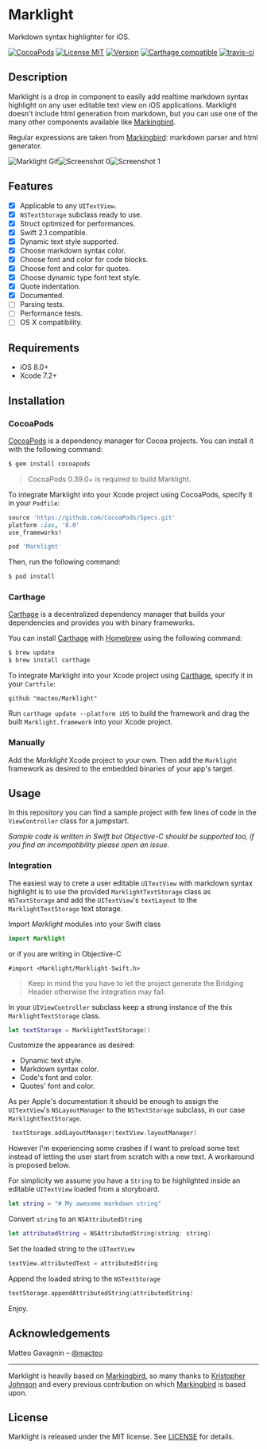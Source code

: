 # Marklight
Markdown syntax highlighter for iOS.

[![CocoaPods](https://img.shields.io/cocoapods/v/Marklight.svg)](https://cocoapods.org/?q=desman) [![License MIT](https://img.shields.io/cocoapods/l/Marklight.svg)](https://raw.githubusercontent.com/macteo/marklight/master/LICENSE) [![Version](https://img.shields.io/cocoapods/v/marklight.svg)](http://cocoadocs.org/docsets/Marklight) [![Carthage compatible](https://img.shields.io/badge/Carthage-compatible-4BC51D.svg?style=flat)](https://github.com/Carthage/Carthage) [![travis-ci](https://travis-ci.org/macteo/Marklight.svg?branch=master)](https://travis-ci.org/macteo/Marklight)

## Description

Marklight is a drop in component to easily add realtime markdown syntax highlight on any user editable text view on iOS applications.
Marklight doesn't include html generation from markdown, but you can use one of the many other components available like [Markingbird](https://github.com/kristopherjohnson/Markingbird).

Regular expressions are taken from [Markingbird](https://github.com/kristopherjohnson/Markingbird): markdown parser and html generator.

![Marklight Gif](https://raw.githubusercontent.com/macteo/Marklight/master/Assets/marklight.gif)![Screenshot 0](https://raw.githubusercontent.com/macteo/Marklight/master/Assets/screenshot-0.png)![Screenshot 1](https://raw.githubusercontent.com/macteo/Marklight/master/Assets/screenshot-1.png)

## Features

- [x] Applicable to any `UITextView`.
- [x] `NSTextStorage` subclass ready to use.
- [x] Struct optimized for performances.
- [x] Swift 2.1 compatible.
- [x] Dynamic text style supported.
- [x] Choose markdown syntax color.
- [x] Choose font and color for code blocks.
- [x] Choose font and color for quotes.
- [x] Choose dynamic type font text style.
- [x] Quote indentation.
- [x] Documented.
- [ ] Parsing tests.
- [ ] Performance tests.
- [ ] OS X compatibility.

## Requirements

- iOS 8.0+
- Xcode 7.2+

## Installation

### CocoaPods

[CocoaPods](http://cocoapods.org) is a dependency manager for Cocoa projects. You can install it with the following command:

```bash
$ gem install cocoapods
```

> CocoaPods 0.39.0+ is required to build Marklight.

To integrate Marklight into your Xcode project using CocoaPods, specify it in your `Podfile`:

```ruby
source 'https://github.com/CocoaPods/Specs.git'
platform :ios, '8.0'
use_frameworks!

pod 'Marklight'
```

Then, run the following command:

```bash
$ pod install
```

### Carthage

[Carthage](https://github.com/Carthage/Carthage) is a decentralized dependency manager that builds your dependencies and provides you with binary frameworks.

You can install [Carthage](https://github.com/Carthage/Carthage) with [Homebrew](http://brew.sh/) using the following command:

```bash
$ brew update
$ brew install carthage
```

To integrate Marklight into your Xcode project using [Carthage](https://github.com/Carthage/Carthage), specify it in your `Cartfile`:

```ogdl
github "macteo/Marklight"
```

Run `carthage update --platform iOS` to build the framework and drag the built `Marklight.framework` into your Xcode project.

### Manually

Add the *Marklight* Xcode project to your own. Then add the `Marklight` framework as desired to the embedded binaries of your app's target.

## Usage

In this repository you can find a sample project with few lines of code in the `ViewController` class for a jumpstart.

*Sample code is written in Swift but Objective-C should be supported too, if you find an incompatibility please open an issue.*

### Integration

The easiest way to crete a user editable `UITextView` with markdown syntax highlight is to use the provided `MarklightTextStorage` class as `NSTextStorage` and add the `UITextView`'s `textLayout` to the `MarklightTextStorage` text storage.

Import *Marklight* modules into your Swift class

```swift
import Marklight
```

or if you are writing in Objective-C

```objc
#import <Marklight/Marklight-Swift.h>
```

> Keep in mind the you have to let the project generate the Bridging Header otherwise the integration may fail.

In your `UIViewController` subclass keep a strong instance of the this `MarklightTextStorage` class.

```swift
let textStorage = MarklightTextStorage()
```

Customize the appearance as desired:

* Dynamic text style.
* Markdown syntax color.
* Code's font and color.
* Quotes' font and color.

As per Apple's documentation it should be enough to assign the `UITextView`'s `NSLayoutManager` to the `NSTextStorage` subclass, in our case `MarklightTextStorage`.

```swift
 textStorage.addLayoutManager(textView.layoutManager)
```
However I'm experiencing some crashes if I want to preload some text instead of letting the user start from scratch with a new text. A workaround is proposed below.

For simplicity we assume you have a `String` to be highlighted inside an editable `UITextView` loaded from a storyboard.

```swift
let string = "# My awesome markdown string"
```

Convert `string` to an `NSAttributedString`

```swift
let attributedString = NSAttributedString(string: string)
```

Set the loaded string to the `UITextView`

```swift
textView.attributedText = attributedString
```

Append the loaded string to the `NSTextStorage`

```swift
textStorage.appendAttributedString(attributedString)
```

Enjoy.

## Acknowledgements

Matteo Gavagnin – [@macteo](http://twitter.com/macteo)

---

Marklight is heavily based on [Markingbird](https://github.com/kristopherjohnson/Markingbird), so many thanks to [Kristopher Johnson](http://undefinedvalue.com) and every previous contribution on which [Markingbird](https://github.com/kristopherjohnson/Markingbird) is based upon.

## License

Marklight is released under the MIT license. See [LICENSE](https://raw.githubusercontent.com/macteo/Marklight/master/LICENSE) for details.
